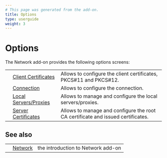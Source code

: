 ```yaml
---
# This page was generated from the add-on.
title: Options
type: userguide
weight: 3
---
```


# Options

The Network add-on provides the following options screens:

|   |                                                                                 |                                                                                 |
|---|---------------------------------------------------------------------------------|---------------------------------------------------------------------------------|
|   | [Client Certificates](/docs/desktop/addons/network/options/clientcertificates/) | Allows to configure the client certificates, PKCS#11 and PKCS#12.               |
|   | [Connection](/docs/desktop/addons/network/options/connection/)                  | Allows to configure the connection.                                             |
|   | [Local Servers/Proxies](/docs/desktop/addons/network/options/localservers/)     | Allows to manage and configure the local servers/proxies.                       |
|   | [Server Certificates](/docs/desktop/addons/network/options/servercertificates/) | Allows to manage and configure the root CA certificate and issued certificates. |

## See also

|   |                                          |                                    |
|---|------------------------------------------|------------------------------------|
|   | [Network](/docs/desktop/addons/network/) | the introduction to Network add-on |
